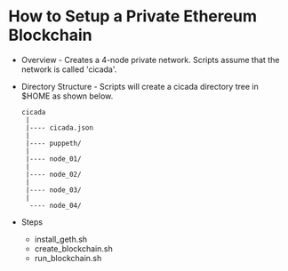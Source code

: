 # How to Setup a Private Ethereum Blockchain

* Overview - Creates a 4-node private network. Scripts assume that the network is called 'cicada'. 

* Directory Structure - Scripts will create a cicada directory tree in $HOME as shown below. 
  
  ```
  cicada
   |
   |---- cicada.json
   |
   |---- puppeth/
   |
   |---- node_01/
   |
   |---- node_02/
   |
   |---- node_03/
   |
    ---- node_04/
  ```

* Steps
  * install_geth.sh
  * create_blockchain.sh
  * run_blockchain.sh
